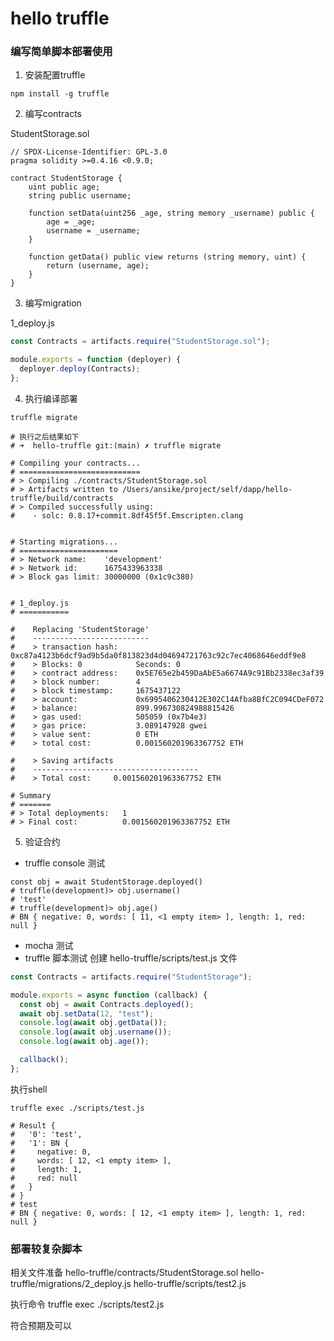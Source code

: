 # hello truffle 

### 编写简单脚本部署使用
1. 安装配置truffle
```shell
npm install -g truffle
```

2. 编写contracts

StudentStorage.sol
```sol
// SPDX-License-Identifier: GPL-3.0
pragma solidity >=0.4.16 <0.9.0;

contract StudentStorage {
    uint public age;
    string public username;

    function setData(uint256 _age, string memory _username) public {
        age = _age;
        username = _username;
    }

    function getData() public view returns (string memory, uint) {
        return (username, age);
    }
}
```

3. 编写migration

1_deploy.js
```javascript
const Contracts = artifacts.require("StudentStorage.sol");

module.exports = function (deployer) {
  deployer.deploy(Contracts);
};
```

4. 执行编译部署
```shell
truffle migrate

# 执行之后结果如下
# ➜  hello-truffle git:(main) ✗ truffle migrate

# Compiling your contracts...
# ===========================
# > Compiling ./contracts/StudentStorage.sol
# > Artifacts written to /Users/ansike/project/self/dapp/hello-truffle/build/contracts
# > Compiled successfully using:
#    - solc: 0.8.17+commit.8df45f5f.Emscripten.clang


# Starting migrations...
# ======================
# > Network name:    'development'
# > Network id:      1675433963338
# > Block gas limit: 30000000 (0x1c9c380)


# 1_deploy.js
# ===========

#    Replacing 'StudentStorage'
#    --------------------------
#    > transaction hash:    0xc87a4123b6dcf9ad9b5da0f813823d4d04694721763c92c7ec4068646eddf9e8
#    > Blocks: 0            Seconds: 0
#    > contract address:    0x5E765e2b459DaAbE5a6674A9c91Bb2338ec3af39
#    > block number:        4
#    > block timestamp:     1675437122
#    > account:             0x6995406230412E302C14Afba8BfC2C094CDeF072
#    > balance:             899.996730824988815426
#    > gas used:            505059 (0x7b4e3)
#    > gas price:           3.089147928 gwei
#    > value sent:          0 ETH
#    > total cost:          0.001560201963367752 ETH

#    > Saving artifacts
#    -------------------------------------
#    > Total cost:     0.001560201963367752 ETH

# Summary
# =======
# > Total deployments:   1
# > Final cost:          0.001560201963367752 ETH

```

5. 验证合约

- truffle console 测试
```shell
const obj = await StudentStorage.deployed()
# truffle(development)> obj.username()
# 'test'
# truffle(development)> obj.age()
# BN { negative: 0, words: [ 11, <1 empty item> ], length: 1, red: null }
```

- mocha 测试
- truffle 脚本测试
创建 hello-truffle/scripts/test.js 文件
```js
const Contracts = artifacts.require("StudentStorage");

module.exports = async function (callback) {
  const obj = await Contracts.deployed();
  await obj.setData(12, "test");
  console.log(await obj.getData());
  console.log(await obj.username());
  console.log(await obj.age());

  callback();
};
```
执行shell
```shell
truffle exec ./scripts/test.js

# Result {
#   '0': 'test',
#   '1': BN {
#     negative: 0,
#     words: [ 12, <1 empty item> ],
#     length: 1,
#     red: null
#   }
# }
# test
# BN { negative: 0, words: [ 12, <1 empty item> ], length: 1, red: null }
```

### 部署较复杂脚本

相关文件准备
hello-truffle/contracts/StudentStorage.sol
hello-truffle/migrations/2_deploy.js
hello-truffle/scripts/test2.js

执行命令 truffle exec ./scripts/test2.js

符合预期及可以
